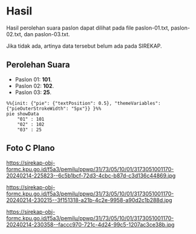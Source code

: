 # Hasil

Hasil perolehan suara paslon dapat dilihat pada file paslon-01.txt, paslon-02.txt, dan paslon-03.txt.

Jika tidak ada, artinya data tersebut belum ada pada SIREKAP.

## Perolehan Suara

 * Paslon 01: **101**.
 * Paslon 02: **102**.
 * Paslon 03: **25**.

```mermaid
%%{init: {"pie": {"textPosition": 0.5}, "themeVariables": {"pieOuterStrokeWidth": "5px"}} }%%
pie showData
    "01" : 101
    "02" : 102
    "03" : 25
```
## Foto C Plano

https://sirekap-obj-formc.kpu.go.id/f5a3/pemilu/ppwp/31/73/05/10/01/3173051001170-20240214-225823--6c5b1bcf-72d3-4cbc-b87d-c3d136c44869.jpg

https://sirekap-obj-formc.kpu.go.id/f5a3/pemilu/ppwp/31/73/05/10/01/3173051001170-20240214-230215--3f151318-a21b-4c2e-9958-a90d2c1b288d.jpg

https://sirekap-obj-formc.kpu.go.id/f5a3/pemilu/ppwp/31/73/05/10/01/3173051001170-20240214-230358--faccc970-721c-4d24-99c5-1207ac3ce38b.jpg
